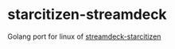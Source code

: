 # starcitizen-streamdeck
Golang port for linux of [streamdeck-starcitizen](https://github.com/mhwlng/streamdeck-starcitizen/tree/master)